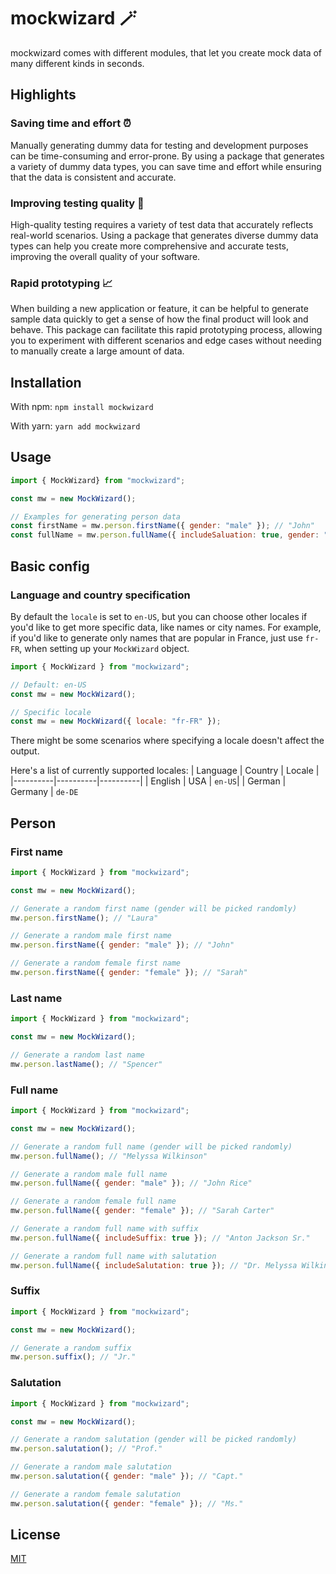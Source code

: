 # mockwizard 🪄
mockwizard comes with different modules, that let you create mock data of many different kinds in seconds.

## Highlights

### Saving time and effort ⏰
Manually generating dummy data for testing and development purposes can be time-consuming and error-prone. By using a package that generates a variety of dummy data types, you can save time and effort while ensuring that the data is consistent and accurate.

### Improving testing quality 🧪
High-quality testing requires a variety of test data that accurately reflects real-world scenarios. Using a package that generates diverse dummy data types can help you create more comprehensive and accurate tests, improving the overall quality of your software.

### Rapid prototyping 📈
When building a new application or feature, it can be helpful to generate sample data quickly to get a sense of how the final product will look and behave. This package can facilitate this rapid prototyping process, allowing you to experiment with different scenarios and edge cases without needing to manually create a large amount of data.

## Installation

With npm:
`npm install mockwizard`

With yarn:
`yarn add mockwizard`

## Usage
```js
import { MockWizard} from "mockwizard";

const mw = new MockWizard();

// Examples for generating person data
const firstName = mw.person.firstName({ gender: "male" }); // "John"
const fullName = mw.person.fullName({ includeSaluation: true, gender: "female" }); // "Mrs. Sarah Thompson"
```

## Basic config

### Language and country specification
By default the `locale` is set to `en-US`, but you can choose other locales if you'd like to get more specific data, like names or city names.
For example, if you'd like to generate only names that are popular in France, just use `fr-FR`, when setting up your `MockWizard` object.
```js
import { MockWizard } from "mockwizard";

// Default: en-US
const mw = new MockWizard();

// Specific locale
const mw = new MockWizard({ locale: "fr-FR" });
```
There might be some scenarios where specifying a locale doesn't affect the output.

Here's a list of currently supported locales:
| Language | Country | Locale |
|----------|----------|----------|
| English | USA | `en-US`|
| German | Germany | `de-DE`

## Person

### First name
```js
import { MockWizard } from "mockwizard";

const mw = new MockWizard();

// Generate a random first name (gender will be picked randomly)
mw.person.firstName(); // "Laura"

// Generate a random male first name
mw.person.firstName({ gender: "male" }); // "John"

// Generate a random female first name
mw.person.firstName({ gender: "female" }); // "Sarah"
```

### Last name
```js
import { MockWizard } from "mockwizard";

const mw = new MockWizard();

// Generate a random last name
mw.person.lastName(); // "Spencer"
```

### Full name
```js
import { MockWizard } from "mockwizard";

const mw = new MockWizard();

// Generate a random full name (gender will be picked randomly)
mw.person.fullName(); // "Melyssa Wilkinson"

// Generate a random male full name
mw.person.fullName({ gender: "male" }); // "John Rice"

// Generate a random female full name
mw.person.fullName({ gender: "female" }); // "Sarah Carter"

// Generate a random full name with suffix
mw.person.fullName({ includeSuffix: true }); // "Anton Jackson Sr."

// Generate a random full name with salutation
mw.person.fullName({ includeSalutation: true }); // "Dr. Melyssa Wilkinson"
```

### Suffix
```js
import { MockWizard } from "mockwizard";

const mw = new MockWizard();

// Generate a random suffix
mw.person.suffix(); // "Jr."
```

### Salutation
```js
import { MockWizard } from "mockwizard";

const mw = new MockWizard();

// Generate a random salutation (gender will be picked randomly)
mw.person.salutation(); // "Prof."

// Generate a random male salutation
mw.person.salutation({ gender: "male" }); // "Capt."

// Generate a random female salutation
mw.person.salutation({ gender: "female" }); // "Ms."
```

## License

[MIT](https://github.com/jeanmarc5592/mockwizard/blob/main/LICENSE)
